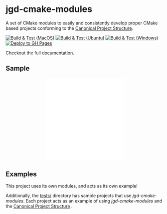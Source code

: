 # jgd-cmake-modules

A set of CMake modules to easily and consistently develop proper CMake based projects conforming to the [Canonical Project Structure](https://www.open-std.org/jtc1/sc22/wg21/docs/papers/2018/p1204r0.html#:~:text=The%20canonical%20structure%20is%20primarily,specific%20and%20well%2Ddefined%20function.).

[![Build & Test (MacOS)](https://github.com/jgd-solutions/jgd-cmake-modules/actions/workflows/macos.yaml/badge.svg)](https://github.com/jgd-solutions/jgd-cmake-modules/actions/workflows/macos.yaml)
[![Build & Test (Ubuntu)](https://github.com/jgd-solutions/jgd-cmake-modules/actions/workflows/ubuntu.yaml/badge.svg)](https://github.com/jgd-solutions/jgd-cmake-modules/actions/workflows/ubuntu.yaml)
[![Build & Test (Windows)](https://github.com/jgd-solutions/jgd-cmake-modules/actions/workflows/windows.yaml/badge.svg)](https://github.com/jgd-solutions/jgd-cmake-modules/actions/workflows/windows.yaml)
[![Deploy to GH Pages](https://github.com/jgd-solutions/jgd-cmake-modules/actions/workflows/pages.yaml/badge.svg)](https://github.com/jgd-solutions/jgd-cmake-modules/actions/workflows/pages.yaml)

Checkout the full [documentation](https://jgd-solutions.github.io/jgd-cmake-modules/).

## Sample

<!-- Markdown doesn't support including files, and GH won't render RST literalinclude directive -->
<!-- This was rendered from tests/libsingle/CMakeLists.txt -->

<p align="center">
  <img
    src="docs/data/top_level_sample.svg"
    alt="Sample code of top-level cmake with jgd-cmake-modules"
    width="50%"
  />
</p>

Examples
--------

This project uses its own modules, and acts as its own example!

Additionally, the [tests/](https://github.com/jgd-solutions/jgd-cmake-modules/tree/main/tests) directory has sample
projects that use *jgd-cmake-modules*.
Each project acts as an example of using *jgd-cmake-modules* and
the [Canonical Project Structure](https://www.open-std.org/jtc1/sc22/wg21/docs/papers/2018/p1204r0.html#:~:text=The%20canonical%20structure%20is%20primarily,specific%20and%20well%2Ddefined%20function.)
.
